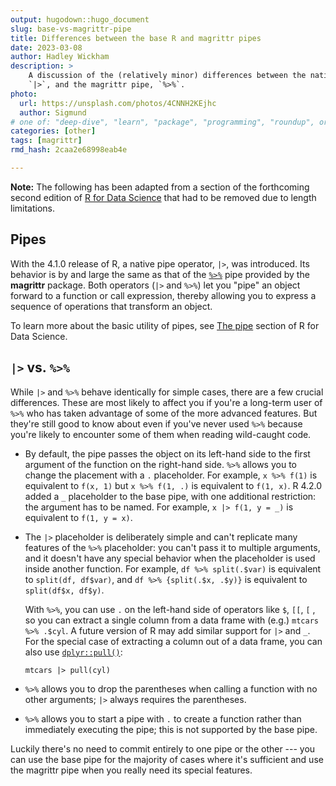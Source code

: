 ```yaml
---
output: hugodown::hugo_document
slug: base-vs-magrittr-pipe
title: Differences between the base R and magrittr pipes
date: 2023-03-08
author: Hadley Wickham
description: >
    A discussion of the (relatively minor) differences between the native R pipe, 
    `|>`, and the magrittr pipe, `%>%`.
photo:
  url: https://unsplash.com/photos/4CNNH2KEjhc
  author: Sigmund
# one of: "deep-dive", "learn", "package", "programming", "roundup", or "other"
categories: [other] 
tags: [magrittr]
rmd_hash: 2caa2e68998eab4e

---
```


<!--
TODO:
* [x] Look over / edit the post's title in the yaml
* [x] Edit (or delete) the description; note this appears in the Twitter card
* [x] Pick category and tags (see existing with [`hugodown::tidy_show_meta()`](https://rdrr.io/pkg/hugodown/man/use_tidy_post.html))
* [x] Find photo & update yaml metadata
* [x] Create `thumbnail-sq.jpg`; height and width should be equal
* [x] Create `thumbnail-wd.jpg`; width should be >5x height
* [x] [`hugodown::use_tidy_thumbnails()`](https://rdrr.io/pkg/hugodown/man/use_tidy_post.html)
* [ ] Add intro sentence, e.g. the standard tagline for the package
* [ ] [`usethis::use_tidy_thanks()`](https://usethis.r-lib.org/reference/use_tidy_thanks.html)
-->

**Note:** The following has been adapted from a section of the forthcoming second edition of [R for Data Science](https://r4ds.hadley.nz/) that had to be removed due to length limitations.

## Pipes

With the 4.1.0 release of R, a native pipe operator, `|>`, was introduced. Its behavior is by and large the same as that of the [`%>%`](https://magrittr.tidyverse.org/reference/pipe.html) pipe provided by the **magrittr** package. Both operators (`|>` and `%>%`) let you "pipe" an object forward to a function or call expression, thereby allowing you to express a sequence of operations that transform an object.

To learn more about the basic utility of pipes, see [The pipe](https://r4ds.hadley.nz/data-transform.html#the-pipe) section of R for Data Science.

## `|>` vs. `%>%`

While `|>` and `%>%` behave identically for simple cases, there are a few crucial differences. These are most likely to affect you if you're a long-term user of `%>%` who has taken advantage of some of the more advanced features. But they're still good to know about even if you've never used `%>%` because you're likely to encounter some of them when reading wild-caught code.

-   By default, the pipe passes the object on its left-hand side to the first argument of the function on the right-hand side. `%>%` allows you to change the placement with a `.` placeholder. For example, `x %>% f(1)` is equivalent to `f(x, 1)` but `x %>% f(1, .)` is equivalent to `f(1, x)`. R 4.2.0 added a `_` placeholder to the base pipe, with one additional restriction: the argument has to be named. For example, `x |> f(1, y = _)` is equivalent to `f(1, y = x)`.

-   The `|>` placeholder is deliberately simple and can't replicate many features of the `%>%` placeholder: you can't pass it to multiple arguments, and it doesn't have any special behavior when the placeholder is used inside another function. For example, `df %>% split(.$var)` is equivalent to `split(df, df$var)`, and `df %>% {split(.$x, .$y)}` is equivalent to `split(df$x, df$y)`.

    With `%>%`, you can use `.` on the left-hand side of operators like `$`, `[[`, `[` , so you can extract a single column from a data frame with (e.g.) `mtcars %>% .$cyl`. A future version of R may add similar support for `|>` and `_`. For the special case of extracting a column out of a data frame, you can also use [`dplyr::pull()`](https://dplyr.tidyverse.org/reference/pull.html):

    <div class="highlight">

    <pre class='chroma'><code class='language-r' data-lang='r'><span><span class='nv'>mtcars</span> <span class='o'>|&gt;</span> <span class='nf'>pull</span><span class='o'>(</span><span class='nv'>cyl</span><span class='o'>)</span></span></code></pre>

    </div>

-   `%>%` allows you to drop the parentheses when calling a function with no other arguments; `|>` always requires the parentheses.

-   `%>%` allows you to start a pipe with `.` to create a function rather than immediately executing the pipe; this is not supported by the base pipe.

Luckily there's no need to commit entirely to one pipe or the other --- you can use the base pipe for the majority of cases where it's sufficient and use the magrittr pipe when you really need its special features.

